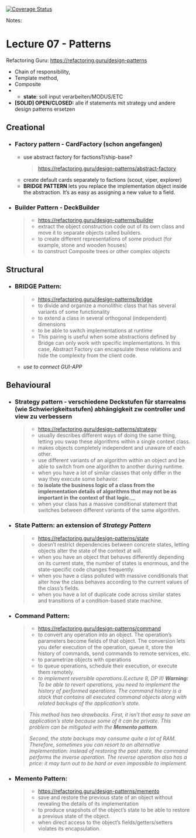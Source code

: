 [![Coverage Status](https://coveralls.io/repos/github/kikkel/se/badge.svg?branch=main)](https://coveralls.io/github/kikkel/se?branch=main)


Notes:
# Lecture 07 - Patterns
Refactoring Guru: https://refactoring.guru/design-patterns

- Chain of responsibility,
- Template method,
- Composite
- - **state**: soll input verarbeiten/MODUS/ETC
- **[SOLID] OPEN/CLOSED:** alle if statements mit strategy und andere design patterns ersetzen



## Creational
- ### Factory pattern - CardFactory (schon angefangen)
  - use abstract factory for factions?/ship-base? 
    > https://refactoring.guru/design-patterns/abstract-factory
  - create default cards separately to factions (scout, viper, explorer) 
  - **BRIDGE PATTERN** lets you replace the implementation object inside the abstraction. It’s as easy as assigning a new value to a field.
   

- ### Builder Pattern - DeckBuilder
  > - https://refactoring.guru/design-patterns/builder
  > - extract the object construction code out of its own class and move it to separate objects called builders.
  > - to create different representations of some product (for example, stone and wooden houses)
  > - to construct Composite trees or other complex objects




## Structural
- ### BRIDGE Pattern: 
  > - https://refactoring.guru/design-patterns/bridge
  > - to divide and organize a monolithic class that has several variants of some functionality
  > - to extend a class in several orthogonal (independent) dimensions
  > - to be able to switch implementations at runtime
  > - This pairing is useful when some abstractions defined by Bridge can only work with specific implementations. In this case, Abstract Factory can encapsulate these relations and hide the complexity from the client code.
  - _use to connect GUI-APP_


## Behavioural
- ### Strategy pattern - verschiedene Deckstufen für starrealms (wie Schwierigkeitsstufen) abhängigkeit zw controller und view zu verbessern
  > - https://refactoring.guru/design-patterns/strategy
  > - usually describes different ways of doing the same thing, letting you swap these algorithms within a single context class.
  > - makes objects completely independent and unaware of each other.
  > - use different variants of an algorithm within an object and be able to switch from one algorithm to another during runtime.
  > - when you have a lot of similar classes that only differ in the way they execute some behavior.
  > - **to isolate the business logic of a class from the implementation details of algorithms that may not be as important in the context of that logic.**__
  > - when your class has a massive conditional statement that switches between different variants of the same algorithm.

- ### State Pattern: an extension of _Strategy Pattern_
  > - https://refactoring.guru/design-patterns/state
  > - doesn’t restrict dependencies between concrete states, letting objects alter the state of the context at will.
  > - when you have an object that behaves differently depending on its current state, the number of states is enormous, and the state-specific code changes frequently.
  > - when you have a class polluted with massive conditionals that alter how the class behaves according to the current values of the class’s fields.
  > - when you have a lot of duplicate code across similar states and transitions of a condition-based state machine.
 
- ### Command Pattern:
  > - https://refactoring.guru/design-patterns/command
  > - to convert any operation into an object. The operation’s parameters become fields of that object. The conversion lets you defer execution of the operation, queue it, store the history of commands, send commands to remote services, etc.
  > - to parametrize objects with operations
  > - to queue operations, schedule their execution, or execute them remotely.
  > - _to implement reversible operations.(Lecture 8, DP II)_
  >  _**Warning:**_ _To be able to revert operations, you need to implement the history of performed operations. The command history is a stack that contains all executed command objects along with related backups of the application’s state._

  > _This method has two drawbacks. First, it isn’t that easy to save an application’s state because some of it can be private. This problem can be mitigated with the **Memento pattern**._

  > _Second, the state backups may consume quite a lot of RAM. Therefore, sometimes you can resort to an alternative implementation: instead of restoring the past state, the command performs the inverse operation. The reverse operation also has a price: it may turn out to be hard or even impossible to implement._

- ### Memento Pattern:
  > - https://refactoring.guru/design-patterns/memento
  > - save and restore the previous state of an object without revealing the details of its implementation
  > - to produce snapshots of the object’s state to be able to restore a previous state of the object.
  > - when direct access to the object’s fields/getters/setters violates its encapsulation.
